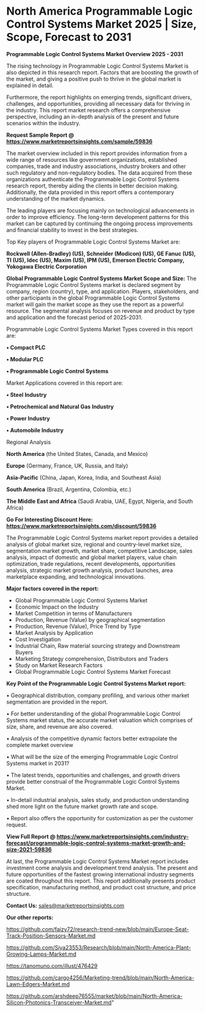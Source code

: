 # North America Programmable Logic Control Systems Market 2025 | Size, Scope, Forecast to 2031

<Strong> Programmable Logic Control Systems Market Overview 2025 - 2031</strong>

The rising technology in Programmable Logic Control Systems Market is also depicted in this research report. Factors that are boosting the growth of the market, and giving a positive push to thrive in the global market is explained in detail.

Furthermore, the report highlights on emerging trends, significant drivers, challenges, and opportunities, providing all necessary data for thriving in the industry. This report market research offers a comprehensive perspective, including an in-depth analysis of the present and future scenarios within the industry.

<strong>Request Sample Report @ <a href=https://www.marketreportsinsights.com/sample/59836>https://www.marketreportsinsights.com/sample/59836</a></strong>

The market overview included in this report provides information from a wide range of resources like government organizations, established companies, trade and industry associations, industry brokers and other such regulatory and non-regulatory bodies. The data acquired from these organizations authenticate the Programmable Logic Control Systems research report, thereby aiding the clients in better decision making. Additionally, the data provided in this report offers a contemporary understanding of the market dynamics.

The leading players are focusing mainly on technological advancements in order to improve efficiency. The long-term development patterns for this market can be captured by continuing the ongoing process improvements and financial stability to invest in the best strategies.

Top Key players of Programmable Logic Control Systems Market are:

<strong>Rockwell (Allen-Bradley) (US), Schneider (Modicon) (US), GE Fanuc (US), TI (US), Idec (US), Maxim (US), IPM (US), Emerson Electric Company, Yokogawa Electric Corporation</strong>

<strong><b>Global Programmable Logic Control Systems Market Scope and Size:</b></strong>
The Programmable Logic Control Systems market is declared segment by company, region (country), type, and application. Players, stakeholders, and other participants in the global Programmable Logic Control Systems market will gain the market scope as they use the report as a powerful resource. The segmental analysis focuses on revenue and product by type and application and the forecast period of 2025-2031.

Programmable Logic Control Systems Market Types covered in this report are:

<strong>• Compact PLC

• Modular PLC

• Programmable Logic Control Systems</strong>

Market Applications covered in this report are:

<strong>• Steel Industry

• Petrochemical and Natural Gas Industry

• Power Industry

• Automobile Industry</strong> 

Regional Analysis

<strong>North America</strong> (the United States, Canada, and Mexico)

<strong>Europe</strong> (Germany, France, UK, Russia, and Italy)

<strong>Asia-Pacific</strong> (China, Japan, Korea, India, and Southeast Asia)

<strong>South America</strong> (Brazil, Argentina, Colombia, etc.)

<strong>The Middle East and Africa</strong> (Saudi Arabia, UAE, Egypt, Nigeria, and South Africa)

<strong>Go For Interesting Discount Here: <a href=https://www.marketreportsinsights.com/discount/59836>https://www.marketreportsinsights.com/discount/59836</a></strong>

The Programmable Logic Control Systems market report provides a detailed analysis of global market size, regional and country-level market size, segmentation market growth, market share, competitive Landscape, sales analysis, impact of domestic and global market players, value chain optimization, trade regulations, recent developments, opportunities analysis, strategic market growth analysis, product launches, area marketplace expanding, and technological innovations.

<strong><b>Major factors covered in the report:</b></strong>
<ul>
  <li>Global Programmable Logic Control Systems Market </li>
  <li>Economic Impact on the Industry</li>
  <li>Market Competition in terms of Manufacturers</li>
  <li>Production, Revenue (Value) by geographical segmentation</li>
  <li>Production, Revenue (Value), Price Trend by Type</li>
  <li>Market Analysis by Application</li>
  <li>Cost Investigation</li>
  <li>Industrial Chain, Raw material sourcing strategy and Downstream Buyers</li>
  <li>Marketing Strategy comprehension, Distributors and Traders</li>
  <li>Study on Market Research Factors</li>
  <li>Global Programmable Logic Control Systems Market Forecast</li>
</ul>

<strong><b>Key Point of the Programmable Logic Control Systems Market report:</b></strong>

• Geographical distribution, company profiling, and various other market segmentation are provided in the report.

• For better understanding of the global Programmable Logic Control Systems market status, the accurate market valuation which comprises of size, share, and revenue are also covered.

• Analysis of the competitive dynamic factors better extrapolate the complete market overview

• What will be the size of the emerging Programmable Logic Control Systems market in 2031?

• The latest trends, opportunities and challenges, and growth drivers provide better construal of the Programmable Logic Control Systems Market.

• In-detail industrial analysis, sales study, and production understanding shed more light on the future market growth rate and scope.

• Report also offers the opportunity for customization as per the customer request.

<strong><b>View Full Report @ <a href=https://www.marketreportsinsights.com/industry-forecast/programmable-logic-control-systems-market-growth-and-size-2021-59836>https://www.marketreportsinsights.com/industry-forecast/programmable-logic-control-systems-market-growth-and-size-2021-59836</a></b></strong>


At last, the Programmable Logic Control Systems Market report includes investment come analysis and development trend analysis. The present and future opportunities of the fastest growing international industry segments are coated throughout this report. This report additionally presents product specification, manufacturing method, and product cost structure, and price structure.

<strong>Contact Us:</strong>
sales@marketreportsinsights.com

<strong>Our other reports:</strong>

<a href=https://github.com/faizy72/research-trend-new/blob/main/Europe-Seat-Track-Position-Sensors-Market.md>https://github.com/faizy72/research-trend-new/blob/main/Europe-Seat-Track-Position-Sensors-Market.md</a>

<a href=https://github.com/Siya23553/Research/blob/main/North-America-Plant-Growing-Lamps-Market.md>https://github.com/Siya23553/Research/blob/main/North-America-Plant-Growing-Lamps-Market.md</a>

<a href=https://tanomuno.com/illust/476429>https://tanomuno.com/illust/476429</a>

<a href=https://github.com/cargo4256/Marketing-trend/blob/main/North-America-Lawn-Edgers-Market.md>https://github.com/cargo4256/Marketing-trend/blob/main/North-America-Lawn-Edgers-Market.md</a>

<a href=https://github.com/arshdeep76555/market/blob/main/North-America-Silicon-Photonics-Transceiver-Market.md>https://github.com/arshdeep76555/market/blob/main/North-America-Silicon-Photonics-Transceiver-Market.md</a>"
